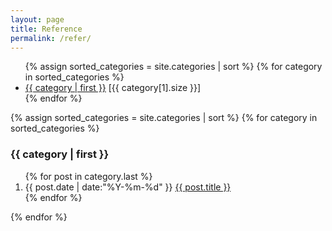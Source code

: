 ```yaml
---
layout: page
title: Reference
permalink: /refer/
---
```


  <ul>
    {% assign sorted_categories = site.categories | sort %}
    {% for category in sorted_categories %}
    <li>
			<a href="#{{ category[0] }}">{{ category | first }}</a>
	    <span class="badge">[{{ category[1].size }}]</span>
    </li>
    {% endfor %}
  </ul>

<section>
	{% assign sorted_categories = site.categories | sort %}
	{% for category in sorted_categories %}
	<h3>{{ category | first }}</h3>
	<ol id="{{ category[0] }}">
		{% for post in category.last %}
		<li>
			<span>{{ post.date | date:"%Y-%m-%d" }}</span>
			<a href="{{ post.url }}">{{ post.title }}</a>
		</li>
		{% endfor %}
	</ol>
	{% endfor %}
</section>
